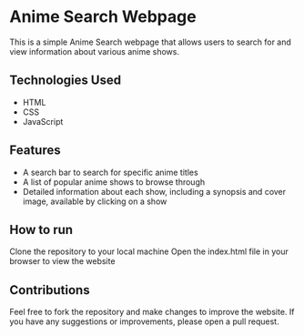 # Anime Search Webpage

This is a simple Anime Search webpage that allows users to search for and view information about various anime shows.

## Technologies Used

* HTML
* CSS
* JavaScript
## Features

* A search bar to search for specific anime titles
* A list of popular anime shows to browse through
* Detailed information about each show, including a synopsis and cover image, available by clicking on a show
## How to run

Clone the repository to your local machine
Open the index.html file in your browser to view the website
## Contributions

Feel free to fork the repository and make changes to improve the website. If you have any suggestions or improvements, please open a pull request.

